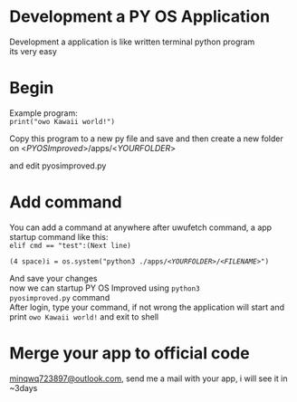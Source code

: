 # Development a PY OS Application
Development a application is like written terminal python program  
its very easy
# Begin
Example program:  
<code>print("owo Kawaii world!")</code>  
  
Copy this program to a new py file and save
and then create a new folder on <$PY OS Improved$>/apps/<$YOUR FOLDER$>  
  
and edit pyosimproved.py  
# Add command
You can add a command at anywhere after uwufetch command, a app startup command like this:  
<code>elif cmd == "test":(Next line)  
(4 space)i = os.system("python3 ./apps/<$YOUR FOLDER$>/<$FILENAME$>")</code>  
  
And save your changes  
now we can startup PY OS Improved using <code>python3 pyosimproved.py</code> command  
After login, type your command, if not wrong the application will start and print <code>owo Kawaii world!</code> and exit to shell  
  
# Merge your app to official code
minqwq723897@outlook.com, send me a mail with your app, i will see it in ~3days
